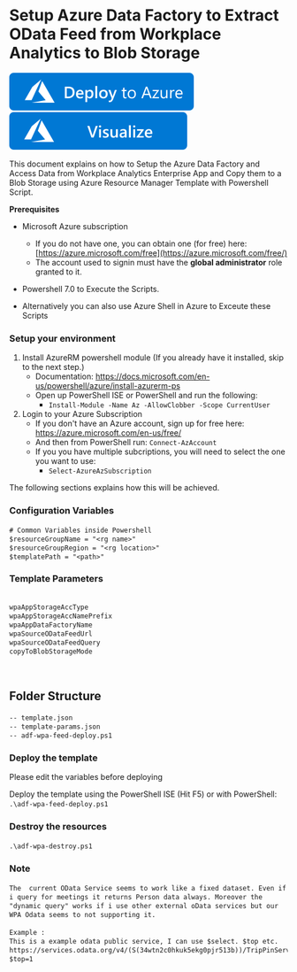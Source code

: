 
# Setup Azure Data Factory to Extract OData Feed from Workplace Analytics to Blob Storage




[![Deploy to Azure](https://raw.githubusercontent.com/Azure/azure-quickstart-templates/master/1-CONTRIBUTION-GUIDE/images/deploytoazure.svg?sanitize=true)](https://portal.azure.com/#create/Microsoft.Template/uri/https%3A%2F%2Fraw.githubusercontent.com%2Fnk-gears%2Fwpa-adf-blob-feed%2Fmaster%2Ftemplate.json)
[![Visualize](https://raw.githubusercontent.com/Azure/azure-quickstart-templates/master/1-CONTRIBUTION-GUIDE/images/visualizebutton.svg?sanitize=true)](http://armviz.io/#/?load=https://raw.githubusercontent.com/nk-gears/wpa-adf-blob-feed/master/template.json)



This document explains on how to Setup the Azure Data Factory and Access Data from Workplace Analytics Enterprise App and Copy them to a Blob Storage using  Azure Resource Manager Template with Powershell Script.

**Prerequisites**

- Microsoft Azure subscription
  - If you do not have one, you can obtain one (for free) here: [https://azure.microsoft.com/free](https://azure.microsoft.com/free/)
  - The account used to signin must have the **global administrator** role granted to it.

- Powershell 7.0 to Execute the Scripts.
- Alternatively you can also use Azure Shell in Azure to Exceute these Scripts



### Setup your environment

1. Install AzureRM powershell module (If you already have it installed, skip to the next step.)
   - Documentation: https://docs.microsoft.com/en-us/powershell/azure/install-azurerm-ps
   - Open up PowerShell ISE or PowerShell and run the following:
     - `Install-Module -Name Az -AllowClobber -Scope CurrentUser`
2. Login to your Azure Subscription
   - If you don't have an Azure account, sign up for free here: https://azure.microsoft.com/en-us/free/
   - And then from PowerShell run: `Connect-AzAccount`
   - If you you have multiple subcriptions, you will need to select the one you want to use:
     - `Select-AzureAzSubscription`

The following sections explains how this will be achieved.


### Configuration Variables

```
# Common Variables inside Powershell
$resourceGroupName = "<rg name>"
$resourceGroupRegion = "<rg location>"
$templatePath = "<path>"

```

### Template Parameters

```

wpaAppStorageAccType
wpaAppStorageAccNamePrefix
wpaAppDataFactoryName
wpaSourceODataFeedUrl
wpaSourceODataFeedQuery
copyToBlobStorageMode



```


## Folder Structure
```
-- template.json
-- template-params.json
-- adf-wpa-feed-deploy.ps1

```

### Deploy the template

Please edit the variables before deploying

Deploy the template using the PowerShell ISE (Hit F5) or with PowerShell: `.\adf-wpa-feed-deploy.ps1`

### Destroy the resources

`.\adf-wpa-destroy.ps1`

### Note

```
The  current OData Service seems to work like a fixed dataset. Even if i query for meetings it returns Person data always. Moreover the "dynamic query" works if i use other external oData services but our WPA Odata seems to not supporting it.

Example :
This is a example odata public service, I can use $select. $top etc.
https://services.odata.org/v4/(S(34wtn2c0hkuk5ekg0pjr513b))/TripPinServiceRW/People?$top=1

```